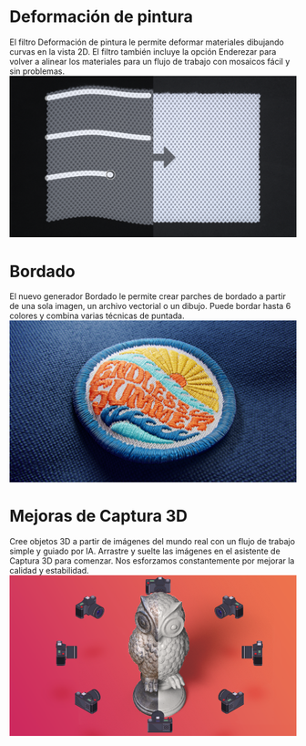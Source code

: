 # Deformación de pintura
El filtro Deformación de pintura le permite deformar materiales dibujando curvas en la vista 2D. El filtro también incluye la opción Enderezar para volver a alinear los materiales para un flujo de trabajo con mosaicos fácil y sin problemas.
![visual](paint_warp_whatsnew_straighten.png)


# Bordado
El nuevo generador Bordado le permite crear parches de bordado a partir de una sola imagen, un archivo vectorial o un dibujo. Puede bordar hasta 6 colores y combina varias técnicas de puntada.
![visual](embroidery_whatsnew.png)


# Mejoras de Captura 3D
Cree objetos 3D a partir de imágenes del mundo real con un flujo de trabajo simple y guiado por IA. Arrastre y suelte las imágenes en el asistente de Captura 3D para comenzar. Nos esforzamos constantemente por mejorar la calidad y estabilidad.
![visual](whatsnew_3d_capture.png)